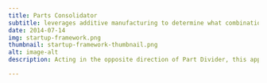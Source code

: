 ```yaml
---
title: Parts Consolidator
subtitle: leverages additive manufacturing to determine what combination of parts can best be created as a single part
date: 2014-07-14
img: startup-framework.png
thumbnail: startup-framework-thumbnail.png
alt: image-alt
description: Acting in the opposite direction of Part Divider, this approach performs a search over parts in an assembly that are rigidly attached to identify which ones can be combined to reduce time and cost.

---
```

